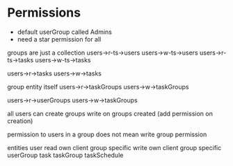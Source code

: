 # Permissions
* default userGroup called Admins
* need a star permission for all

groups are just a collection
users->r-ts->users
users->w-ts->users
users->r-ts->tasks
users->w-ts->tasks

users->r->tasks
users->w->tasks

group entity itself
users->r->taskGroups
users->w->taskGroups

users->r->userGroups
users->w->taskGroups

all users can create groups
    write on groups created (add permission on creation)

permission to users in a group does not mean write group permission

entities
    user
        read
            own client
            group
            specific
        write
            own client
            group
            specific
    userGroup
    task
    taskGroup
    taskSchedule